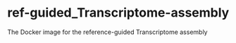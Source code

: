 # ref-guided_Transcriptome-assembly
The Docker image for the reference-guided Transcriptome assembly
